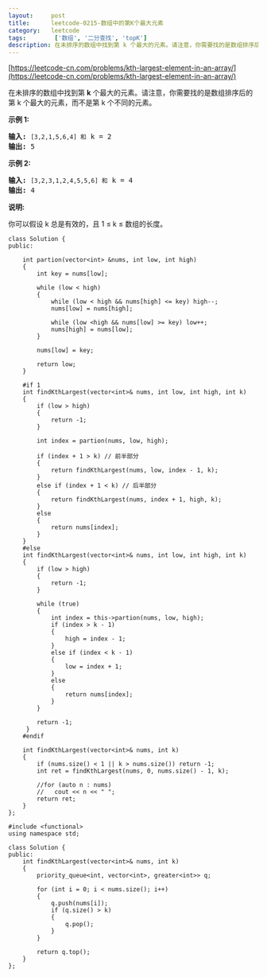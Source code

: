 ```yaml
---
layout:     post
title:      leetcode-0215-数组中的第K个最大元素
category:   leetcode
tags:        ['数组', '二分查找', 'topK']
description: 在未排序的数组中找到第 k 个最大的元素。请注意，你需要找的是数组排序后的第 k 个最大的元素，而不是第 k 个不同的元素。
---
```

[https://leetcode-cn.com/problems/kth-largest-element-in-an-array/](https://leetcode-cn.com/problems/kth-largest-element-in-an-array/)

<div class="notranslate"><p>在未排序的数组中找到第 <strong>k</strong> 个最大的元素。请注意，你需要找的是数组排序后的第 k 个最大的元素，而不是第 k 个不同的元素。</p>

<p><strong>示例 1:</strong></p>

<pre><strong>输入:</strong> <code>[3,2,1,5,6,4] 和</code> k = 2
<strong>输出:</strong> 5
</pre>

<p><strong>示例&nbsp;2:</strong></p>

<pre><strong>输入:</strong> <code>[3,2,3,1,2,4,5,5,6] 和</code> k = 4
<strong>输出:</strong> 4</pre>

<p><strong>说明: </strong></p>

<p>你可以假设 k 总是有效的，且 1 ≤ k ≤ 数组的长度。</p>
</div>

    class Solution {
    public:
        
        int partion(vector<int> &nums, int low, int high)
        {
            int key = nums[low];
            
            while (low < high)
            {
                while (low < high && nums[high] <= key) high--;
                nums[low] = nums[high];
                
                while (low <high && nums[low] >= key) low++;
                nums[high] = nums[low];
            }
            
            nums[low] = key;
            
            return low;
        }
        
        #if 1
        int findKthLargest(vector<int>& nums, int low, int high, int k)
        {
            if (low > high)
            {
                return -1;
            }
            
            int index = partion(nums, low, high);
    
            if (index + 1 > k) // 前半部分
            {
                return findKthLargest(nums, low, index - 1, k);
            }
            else if (index + 1 < k) // 后半部分
            {
                return findKthLargest(nums, index + 1, high, k);
            }
            else
            {
                return nums[index];
            }
        }
        #else
        int findKthLargest(vector<int>& nums, int low, int high, int k)
        {
            if (low > high)
            {
                return -1;
            }
            
            while (true)
            {
                int index = this->partion(nums, low, high);
                if (index > k - 1)
                {
                    high = index - 1;
                }
                else if (index < k - 1)
                {
                    low = index + 1;
                }
                else
                {
                    return nums[index];
                }
            }
            
            return -1;
         }
        #endif
        
        int findKthLargest(vector<int>& nums, int k)
        {
            if (nums.size() < 1 || k > nums.size()) return -1;
            int ret = findKthLargest(nums, 0, nums.size() - 1, k);
            
            //for (auto n : nums)
            //   cout << n << " ";
            return ret;
        }
    };  

    #include <functional>
    using namespace std;
    
    class Solution {
    public:
        int findKthLargest(vector<int>& nums, int k)
        {
            priority_queue<int, vector<int>, greater<int>> q;   
            
            for (int i = 0; i < nums.size(); i++)
            {
                q.push(nums[i]);
                if (q.size() > k)
                {
                    q.pop();
                }
            }
            
            return q.top();
        }
    };  
